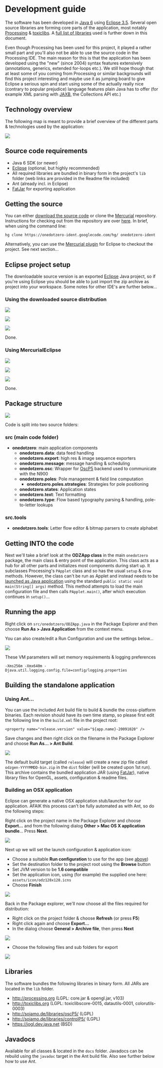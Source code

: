# Development guide #

The software has been developed in [Java 6](http://java.sun.com) using [Eclipse 3.5](http://eclipse.org). Several open source libraries are forming core parts of the application, most notably [Processing](http://processing.org) & [toxiclibs](http://toxiclibs.org). A [full list of libraries](#Libraries.md) used is further down in this document.

Even though Processing has been used for this project, it played a rather small part and you'll also not be able to use the source code in the Processing IDE. The main reason for this is that the application has been developed using the "new" (since 2004) syntax features extensively (annotations, generics, extended for-loops etc.). We still hope though that at least some of you coming from Processing or similar backgrounds will find this project interesting and maybe use it as jumping board to give Eclipse a serious spin and start using some of the actually really nice (contrary to popular prejudice) language features plain Java has to offer (for example XML parsing with [JAXB](https://jaxb.dev.java.net/), the Collections API etc.)

## Technology overview ##

The following map is meant to provide a brief overview of the different parts & technologies used by the application:

[![](http://farm3.static.flickr.com/2749/4021802897_31ec4c97c3.jpg)](http://www.flickr.com/photos/toxi/4021802897/)

## Source code requirements ##

  * Java 6 SDK (or newer)
  * [Eclipse](http://eclipse.org) (optional, but highly recommended)
  * All required libraries are bundled in binary form in the project's `lib` folder (web links are provided in the Readme file included)
  * Ant (already incl. in Eclipse)
  * [FatJar](http://fjep.sourceforge.net/) for exporting application

## Getting the source ##

You can either [download the source code](http://code.google.com/p/onedotzero-ident/downloads/list) or clone the [Mercurial](http://mercurial.selenic.com/wiki/) repository. Instructions for checking out from the repository are over [here](http://code.google.com/p/onedotzero-ident/source/checkout). In brief, when using the command line:

```
hg clone https://onedotzero-ident.googlecode.com/hg/ onedotzero-ident
```

Alternatively, you can use the [Mercurial plugin](http://bitbucket.org/mercurialeclipse/main/wiki/Home) for Eclipse to checkout the project. See next section...

## Eclipse project setup ##

The downloadable source version is an exported [Eclipse](http://eclipse.org) Java project, so if you're using Eclipse you should be able to just import the zip archive as project into your workspace. Some notes for other IDE's are further below...

### Using the downloaded source distribution ###

[![](http://farm3.static.flickr.com/2559/4030735327_855e8d3a12_o.png)](http://www.flickr.com/photos/toxi/4030735327/)

[![](http://farm3.static.flickr.com/2580/4031489760_cf477d0327_o.png)](http://www.flickr.com/photos/toxi/4031489760/)

[![](http://farm3.static.flickr.com/2782/4030735437_5c0fb31a4e_o.png)](http://www.flickr.com/photos/toxi/4030735437/)

Done.

### Using MercurialEclipse ###

[![](http://farm3.static.flickr.com/2559/4030735327_855e8d3a12_o.png)](http://www.flickr.com/photos/toxi/4030735327/)

[![](http://farm4.static.flickr.com/3487/4033306262_79756729ae_o.png)](http://www.flickr.com/photos/toxi/4033306262/)

[![](http://farm3.static.flickr.com/2519/4032553031_5d1ee81aa2_o.png)](http://www.flickr.com/photos/toxi/4032553031/)

Done.

## Package structure ##

[![](http://farm3.static.flickr.com/2658/4031489852_d55a2bbb5e.jpg)](http://www.flickr.com/photos/toxi/4031489852/)

Code is split into two source folders:

### src (main code folder) ###

  * **onedotzero**: main application components
    * **onedotzero.data**: data feed handling
    * **onedotzero.export**: high res & image sequence exporters
    * **onedotzero.message**: message handling & scheduling
    * **onedotzero.osc**: Wrapper for [OscP5](http://sojamo.de/libraries/oscP5/) backend used to communicate with the N900
    * **onedotzero.poles**: Pole management & field line computation
      * **onedotzero.poles.strategies**: Strategies for pole positioning
    * **onedotzero.states**: Application states
    * **onedotzero.text**: Text formatting
    * **onedotzero.type**: Flow based typography parsing & handling, pole-to-letter lookups

### src.tools ###

  * **onedotzero.tools**: Letter flow editor & bitmap parsers to create alphabet


## Getting INTO the code ##

Next we'll take a brief look at the **ODZApp class** in the main `onedotzero` package, the main class & entry point of the application. This class acts as a hub for all other parts and initializes most components during start up. It subclasses Processing's `PApplet` class and so has the usual `setup` & `draw` methods. However, the class can't be run as Applet and instead needs to be [launched as Java application](#Running_the_app.md) using the standard `public static void main(String[] args)` method. This method attempts to load the main configuration file and then calls `PApplet.main()`, after which execution continues in `setup()`...

## Running the app ##

Right click on `src/onedotzero/ODZApp.java` in the Package Explorer and then choose **Run As > Java Application** from the context menu.

You can also create/edit a Run Configuration and use the settings below...

[![](http://farm3.static.flickr.com/2468/4031535206_5fd8d29f00_o.png)](http://www.flickr.com/photos/toxi/4031535206/)

These VM parameters will set memory requirements & logging preferences

```
-Xms256m -Xmx640m -Djava.util.logging.config.file=config/logging.properties
```

## Building the standalone application ##

### Using Ant... ###

You can use the included Ant build file to build & bundle the cross-platform binaries. Each revision should have its own time stamp, so please first edit the following line in the `build.xml` file in the project root:

```
<property name="release.version" value="${app.name}-20091020" />
```

Save changes and then right click on the filename in the Package Explorer and choose **Run As... > Ant Build**.

[![](http://farm3.static.flickr.com/2682/4034121173_177605f7a1_o.png)](http://www.flickr.com/photos/toxi/4034121173/)

The default build target (called `release`) will create a new zip file called `odzgen-YYYYMMDD-bin.zip` in the `dist` folder (will be created upon 1st run). This archive contains the bundled application JAR (using [FatJar](http://fjep.sourceforge.net/)), native library files for OpenGL, assets, configuration & readme files.

### Building an OSX application ###

Eclipse can generate a native OSX application stub/launcher for our application. AFAIK this process can't be fully automated as with Ant, so do the following steps:

Right click on the project name in the Package Explorer and choose **Export...** and from the following dialog **Other > Mac OS X application bundle**... Press **Next**.

[![](http://farm3.static.flickr.com/2537/4034138775_381542da79_o.png)](http://www.flickr.com/photos/toxi/4034138775/)

Next up we will set the launch configuration & application icon:

  * Choose a suitable **Run configuration** to use for the app (see [above](#Running_the_app.md))
  * Set the destination folder to the project root using the **Browse** button
  * Set JVM version to be **1.6 compatible**
  * Set the application icon, using (for example) the supplied one here: `assets/icon/odz128x128.icns`
  * Choose **Finish**

[![](http://farm4.static.flickr.com/3498/4034138887_de98057afc_o.png)](http://www.flickr.com/photos/toxi/4034138887/)

Back in the Package explorer, we'll now choose all the files required for distribution:

  * Right click on the project folder & choose **Refresh** (or press **F5**)
  * Right click again and choose **Export...**
  * In the dialog choose **General > Archive file**, then press **Next**

[![](http://farm3.static.flickr.com/2439/4034993848_c83444c925_o.png)](http://www.flickr.com/photos/toxi/4034993848/)

  * Choose the following files and sub folders for export

[![](http://farm4.static.flickr.com/3496/4034247543_ab413afd09_o.png)](http://www.flickr.com/photos/toxi/4034247543/)

## Libraries ##

The software bundles the following libraries in binary form. All JARs are located in the `lib` folder.

  * http://processing.org (LGPL: core.jar & opengl.jar, v103)
  * http://toxiclibs.org (LGPL: toxiclibscore-0015, datautils-0001, colorutils-0003)
  * http://sojamo.de/libraries/oscP5/ (LGPL)
  * http://sojamo.de/libraries/controlP5/ (LGPL)
  * https://jogl.dev.java.net (BSD)

## Javadocs ##

Available for all classes & located in the `docs` folder. Javadocs can be rebuild using the `javadoc` target in the Ant build file. Also see further below how to use Ant.